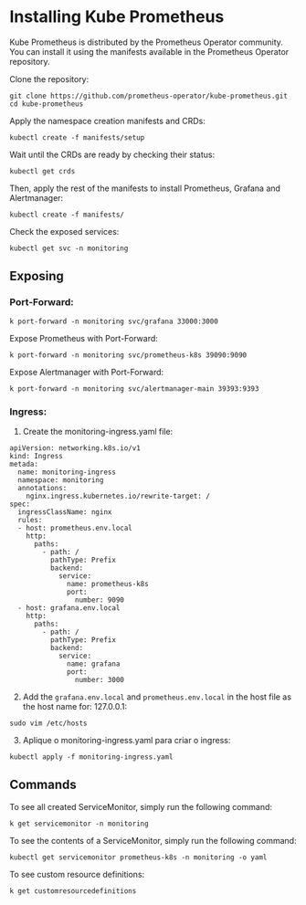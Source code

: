 # Installing Kube Prometheus
Kube Prometheus is distributed by the Prometheus Operator community. You can install it using the manifests available in the Prometheus Operator repository.

Clone the repository:
```
git clone https://github.com/prometheus-operator/kube-prometheus.git
cd kube-prometheus
```

Apply the namespace creation manifests and CRDs:
```
kubectl create -f manifests/setup
```

Wait until the CRDs are ready by checking their status:
```
kubectl get crds
```

Then, apply the rest of the manifests to install Prometheus, Grafana and Alertmanager:
```
kubectl create -f manifests/
```

Check the exposed services:
```
kubectl get svc -n monitoring
```


## Exposing
### Port-Forward:
```
k port-forward -n monitoring svc/grafana 33000:3000
```

Expose Prometheus with Port-Forward:
```
k port-forward -n monitoring svc/prometheus-k8s 39090:9090
```

Expose Alertmanager with Port-Forward:
```
k port-forward -n monitoring svc/alertmanager-main 39393:9393
```
### Ingress:
1. Create the monitoring-ingress.yaml file:
```
apiVersion: networking.k8s.io/v1
kind: Ingress
metada:
  name: monitoring-ingress
  namespace: monitoring
  annotations:
    nginx.ingress.kubernetes.io/rewrite-target: /
spec:
  ingressClassName: nginx
  rules:
  - host: prometheus.env.local
    http:
      paths:
        - path: /
          pathType: Prefix
          backend:
            service:
              name: prometheus-k8s
              port:
                number: 9090
  - host: grafana.env.local
    http:
      paths:
        - path: /
          pathType: Prefix
          backend:
            service:
              name: grafana
              port:
                number: 3000
```

2. Add the `grafana.env.local` and `prometheus.env.local` in the host file as the host name for: 127.0.0.1:
```
sudo vim /etc/hosts 
```

3. Aplique o monitoring-ingress.yaml para criar o ingress:
```
kubectl apply -f monitoring-ingress.yaml 
```

## Commands
To see all created ServiceMonitor, simply run the following command:
```
k get servicemonitor -n monitoring
```

To see the contents of a ServiceMonitor, simply run the following command:
```
kubectl get servicemonitor prometheus-k8s -n monitoring -o yaml
```

To see custom resource definitions:
```
k get customresourcedefinitions
```
